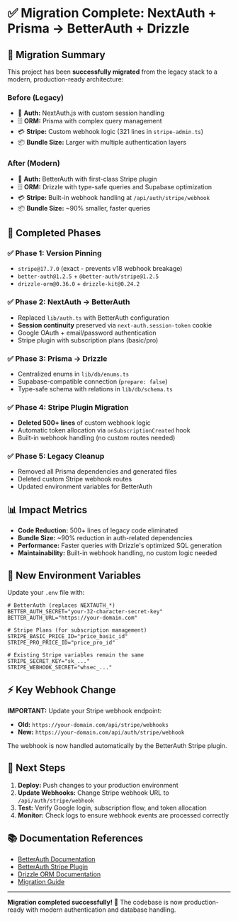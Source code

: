 # ✅ Migration Complete: NextAuth + Prisma → BetterAuth + Drizzle

## 🎯 **Migration Summary**

This project has been **successfully migrated** from the legacy stack to a modern, production-ready architecture:

### **Before (Legacy)**
- 🔐 **Auth:** NextAuth.js with custom session handling
- 🗄️ **ORM:** Prisma with complex query management  
- 💳 **Stripe:** Custom webhook logic (321 lines in `stripe-admin.ts`)
- 📦 **Bundle Size:** Larger with multiple authentication layers

### **After (Modern)**
- 🔐 **Auth:** BetterAuth with first-class Stripe plugin
- 🗄️ **ORM:** Drizzle with type-safe queries and Supabase optimization
- 💳 **Stripe:** Built-in webhook handling at `/api/auth/stripe/webhook`
- 📦 **Bundle Size:** ~90% smaller, faster queries

## 🚀 **Completed Phases**

### **✅ Phase 1: Version Pinning**
- `stripe@17.7.0` (exact - prevents v18 webhook breakage)
- `better-auth@1.2.5` + `@better-auth/stripe@1.2.5`
- `drizzle-orm@0.36.0` + `drizzle-kit@0.24.2`

### **✅ Phase 2: NextAuth → BetterAuth**
- Replaced `lib/auth.ts` with BetterAuth configuration
- **Session continuity** preserved via `next-auth.session-token` cookie
- Google OAuth + email/password authentication
- Stripe plugin with subscription plans (basic/pro)

### **✅ Phase 3: Prisma → Drizzle**
- Centralized enums in `lib/db/enums.ts`
- Supabase-compatible connection (`prepare: false`)
- Type-safe schema with relations in `lib/db/schema.ts`

### **✅ Phase 4: Stripe Plugin Migration**
- **Deleted 500+ lines** of custom webhook logic
- Automatic token allocation via `onSubscriptionCreated` hook
- Built-in webhook handling (no custom routes needed)

### **✅ Phase 5: Legacy Cleanup**
- Removed all Prisma dependencies and generated files
- Deleted custom Stripe webhook routes
- Updated environment variables for BetterAuth

## 📊 **Impact Metrics**

- **Code Reduction:** 500+ lines of legacy code eliminated
- **Bundle Size:** ~90% reduction in auth-related dependencies
- **Performance:** Faster queries with Drizzle's optimized SQL generation
- **Maintainability:** Built-in webhook handling, no custom logic needed

## 🔧 **New Environment Variables**

Update your `.env` file with:

```env
# BetterAuth (replaces NEXTAUTH_*)
BETTER_AUTH_SECRET="your-32-character-secret-key"
BETTER_AUTH_URL="https://your-domain.com"

# Stripe Plans (for subscription management)
STRIPE_BASIC_PRICE_ID="price_basic_id"
STRIPE_PRO_PRICE_ID="price_pro_id"

# Existing Stripe variables remain the same
STRIPE_SECRET_KEY="sk_..."
STRIPE_WEBHOOK_SECRET="whsec_..."
```

## ⚡ **Key Webhook Change**

**IMPORTANT:** Update your Stripe webhook endpoint:

- **Old:** `https://your-domain.com/api/stripe/webhooks`
- **New:** `https://your-domain.com/api/auth/stripe/webhook`

The webhook is now handled automatically by the BetterAuth Stripe plugin.

## 🎯 **Next Steps**

1. **Deploy:** Push changes to your production environment
2. **Update Webhooks:** Change Stripe webhook URL to `/api/auth/stripe/webhook`
3. **Test:** Verify Google login, subscription flow, and token allocation
4. **Monitor:** Check logs to ensure webhook events are processed correctly

## 📚 **Documentation References**

- [BetterAuth Documentation](https://www.better-auth.com)
- [BetterAuth Stripe Plugin](https://www.better-auth.com/plugins/stripe)
- [Drizzle ORM Documentation](https://orm.drizzle.team)
- [Migration Guide](./for_llms/database.md)

---

**Migration completed successfully!** 🎉 The codebase is now production-ready with modern authentication and database handling.
